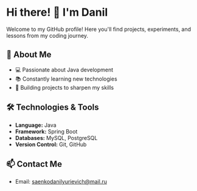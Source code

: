 # Hi there! 👋 I'm Danil

Welcome to my GitHub profile! Here you'll find projects, experiments, and lessons from my coding journey.

## 🚀 About Me
- 💻 Passionate about Java development
- 📚 Constantly learning new technologies
- 🔨 Building projects to sharpen my skills

## 🛠️ Technologies & Tools
- **Language:** Java
- **Framework:** Spring Boot
- **Databases:** MySQL, PostgreSQL
- **Version Control:** Git, GitHub

## 📫 Contact Me
- Email: saenkodanilyurievich@mail.ru